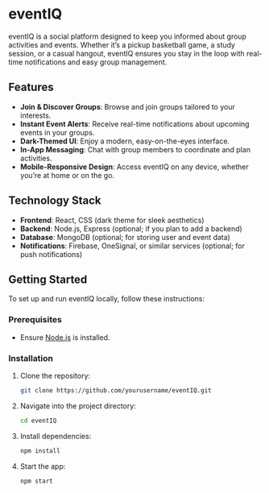 # eventIQ

eventIQ is a social platform designed to keep you informed about group activities and events. Whether it’s a pickup basketball game, a study session, or a casual hangout, eventIQ ensures you stay in the loop with real-time notifications and easy group management.

## Features

- **Join & Discover Groups**: Browse and join groups tailored to your interests.
- **Instant Event Alerts**: Receive real-time notifications about upcoming events in your groups.
- **Dark-Themed UI**: Enjoy a modern, easy-on-the-eyes interface.
- **In-App Messaging**: Chat with group members to coordinate and plan activities.
- **Mobile-Responsive Design**: Access eventIQ on any device, whether you’re at home or on the go.

## Technology Stack

- **Frontend**: React, CSS (dark theme for sleek aesthetics)
- **Backend**: Node.js, Express (optional; if you plan to add a backend)
- **Database**: MongoDB (optional; for storing user and event data)
- **Notifications**: Firebase, OneSignal, or similar services (optional; for push notifications)

## Getting Started

To set up and run eventIQ locally, follow these instructions:

### Prerequisites

- Ensure [Node.js](https://nodejs.org/) is installed.

### Installation

1. Clone the repository:
   ```bash
   git clone https://github.com/yourusername/eventIQ.git
2. Navigate into the project directory:
    ```bash
    cd eventIQ
3. Install dependencies:
    ```bash
    npm install
4. Start the app:
    ```bash
    npm start

